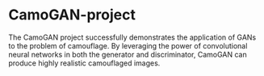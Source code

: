 # CamoGAN-project
The CamoGAN project successfully demonstrates the application of GANs to the  problem of camouflage. By leveraging the power of convolutional neural networks in  both the generator and discriminator, CamoGAN can produce highly realistic camouflaged images.
